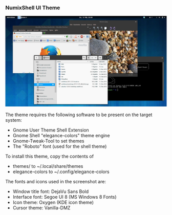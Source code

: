 ### NumixShell UI Theme

![Screenshot](screenshot.jpg)

The theme requires the following software to be present on the
target system:
- Gnome User Theme Shell Extension
- Gnome Shell "elegance-colors" theme engine
- Gnome-Tweak-Tool to set themes
- The "Roboto" font (used for the shell theme)


To install this theme, copy the contents of
- themes/ to ~/.local/share/themes
- elegance-colors to ~/.config/elegance-colors


The fonts and icons used in the screenshot are:
- Window title font: DejaVu Sans Bold
- Interface font: Segoe UI 8 (MS Windows 8 Fonts)
- Icon theme: Oxygen (KDE icon theme)
- Cursor theme: Vanilla-DMZ
  
